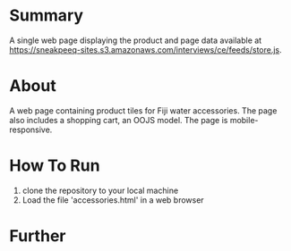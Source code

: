 # Summary

A single web page displaying the product and page data available at https://sneakpeeq-sites.s3.amazonaws.com/interviews/ce/feeds/store.js.

# About

A web page containing product tiles for Fiji water accessories. The page also includes a shopping cart, an OOJS model. The page is mobile-responsive. 

# How To Run

1. clone the repository to your local machine
2. Load the file 'accessories.html' in a web browser

# Further

